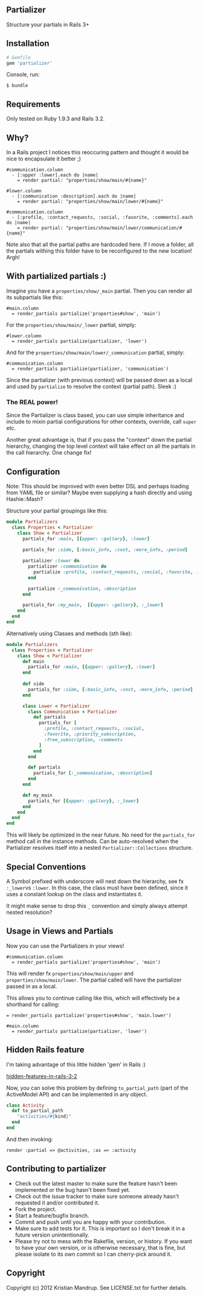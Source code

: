 ## Partializer

Structure your partials in Rails 3+

## Installation

```ruby
# Gemfile
gem 'partializer'
```

Console, run:

`$ bundle`

## Requirements

Only tested on Ruby 1.9.3 and Rails 3.2.

## Why?

In a Rails project I notices this reoccuring pattern and thought it would be nice to encapsulate it better ;)

```haml
#communication.column
  - [:upper :lower].each do |name|
    = render partial: "properties/show/main/#{name}"
```

```haml
#lower.column
  - [:communication :description].each do |name|
    = render partial: "properties/show/main/lower/#{name}"
```

```haml
#communication.column
  - [:profile, :contact_requests, :social, :favorite, :comments].each do |name|
    = render partial: "properties/show/main/lower/communication/#{name}"
```

Note also that all the partial paths are hardcoded here. If I move a folder, all the partials withing this folder have to be reconfigured to the new location! Argh!

## With partialized partials :)

Imagine you have a `properties/show/_main` partial. Then you can render all its subpartials like this:

```haml
#main.column
  = render_partials partialize('properties#show', 'main')
```

For the `properties/show/main/_lower` partial, simply:

```haml
#lower.column
  = render_partials partialize(partializer, 'lower')
```

And for the `properties/show/main/lower/_communication` partial, simply:

```haml
#communication.column
  = render_partials partialize(partializer, 'communication')
```

Since the partializer (with previous context) will be passed down as a local and used by `partialize` to resolve the context (partial path). Sleek :)

### The REAL power!

Since the Partializer is class based, you can use simple inheritance and include to mixin partial configurations for other contexts, override, call `super` etc.

Another great advantage is, that if you pass the "context" down the partial hierarchy, changing the top level context will take effect on all the partials in the call hierarchy. One change fix!

## Configuration

Note: This should be improved with even better DSL and perhaps loading from YAML file or similar? Maybe even supplying a hash directly and using Hashie::Mash?

Structure your partial groupings like this:

```ruby
module Partializers
  class Properties < Partializer
    class Show < Partializer
      partials_for :main, [{upper: :gallery}, :lower]
        
      partials_for :side, [:basic_info, :cost, :more_info, :period]

      partializer :lower do
        partializer :communication do
          partialize :profile, :contact_requests, :social, :favorite, :priority_subscription, :free_subscription, :comments
        end

        partialize :_communication, :description
      end

      partials_for :my_main,  [{upper: :gallery}, :_lower]      
    end
  end
end
```

Alternatively using Classes and methods (sth like):

```ruby
module Partializers
  class Properties < Partializer
    class Show < Partializer
      def main
        partials_for :main, [{upper: :gallery}, :lower]
      end
        
      def side
        partials_for :side, [:basic_info, :cost, :more_info, :period]
      end

      class Lower < Partializer
        class Communication < Partializer
          def partials 
            partials_for [
              :profile, :contact_requests, :social, 
              :favorite, :priority_subscription, 
              :free_subscription, :comments
            ]
          end
        end

        def partials
          partials_for [:_communication, :description]
        end
      end

      def my_main
        partials_for [{upper: :gallery}, :_lower]
      end
    end
  end
end
```

This will likely be optimized in the near future. No need for the `partials_for` method call in the instance methods. Can be auto-resolved when the Partializer resolves itself into a nested `Partializer::Collections` structure.

## Special Conventions

A Symbol prefixed with underscore will nest down the hierarchy, see fx `:_lower`vs `:lower`. In this case, the class must have been defined, since it uses a constant lookup on the class and instantiates it.

It might make sense to drop this `_` convention and simply always attempt nested resolution?

## Usage in Views and Partials

Now you can use the Partializers in your views!

```haml
#communication.column
  = render_partials partialize('properties#show', 'main')
```

This will render fx `properties/show/main/upper` and `properties/show/main/lower`.
The partial called will have the partializer passed in as a local.

This allows you to continue calling like this, which will effectively be a shorthand for calling: 

`= render_partials partialize('properties#show', 'main.lower')`

```haml
#main.column
  = render_partials partialize(partializer, 'lower')
```

## Hidden Rails feature

I'm taking advantage of this little hidden 'gem' in Rails :)

[hidden-features-in-rails-3-2](http://blog.plataformatec.com.br/2012/01/my-five-favorite-hidden-features-in-rails-3-2/)

Now, you can solve this problem by defining `to_partial_path` (part of the ActiveModel API) and can be implemented in any object. 

```ruby
class Activity
  def to_partial_path
    "activities/#{kind}" 
  end
end
```

And then invoking:

`render :partial => @activities, :as => :activity`

## Contributing to partializer
 
* Check out the latest master to make sure the feature hasn't been implemented or the bug hasn't been fixed yet.
* Check out the issue tracker to make sure someone already hasn't requested it and/or contributed it.
* Fork the project.
* Start a feature/bugfix branch.
* Commit and push until you are happy with your contribution.
* Make sure to add tests for it. This is important so I don't break it in a future version unintentionally.
* Please try not to mess with the Rakefile, version, or history. If you want to have your own version, or is otherwise necessary, that is fine, but please isolate to its own commit so I can cherry-pick around it.

## Copyright

Copyright (c) 2012 Kristian Mandrup. See LICENSE.txt for
further details.

